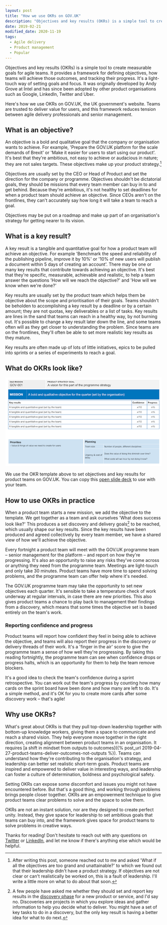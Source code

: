 ```yaml
---
layout: post
title: "How we use OKRs on GOV.UK"
description: "Objectives and key results (OKRs) is a simple tool to create measurable goals for agile teams. Here's how we use it on GOV.UK at the UK's Government Digital Service."
date: 2019-02-21
modified_date: 2020-11-19
tags:
  - Agile delivery
  - Product management
  - Popular
---
```


Objectives and key results (OKRs) is a simple tool to create measurable goals for agile teams. It provides a framework for defining objectives, how teams will achieve those outcomes, and tracking their progress. It's a light-touch way of setting goals and focus. It was originally developed by Andy Grove at Intel and has since been adopted by other product organisations such as Google, LinkedIn, Twitter and Uber.

Here's how we use OKRs on GOV.UK, the UK government's website. Teams are trusted to deliver value for users, and this framework reduces tension between agile delivery professionals and senior management.

## What is an objective?

An objective is a bold and qualitative goal that the company or organisation wants to achieve. For example, 'Prepare the GOV.UK platform for the scale demands of Brexit' or 'Make it easier for users to start using our product'. It's best that they're ambitious, not easy to achieve or audacious in nature; they are not sales targets. These objectives make up your product strategy.[^1]

Objectives are usually set by the CEO or Head of Product and set the direction for the company or programme. Objectives shouldn't be dictatorial goals, they should be missions that every team member can buy in to and get behind. Because they're ambitious, it's not healthy to set deadlines for when a product team should achieve an objective. Since CEOs aren't on the frontlines, they can't accurately say how long it will take a team to reach a goal.

Objectives may be put on a roadmap and make up part of an organisation's strategy for getting nearer to its vision.

## What is a key result?

A key result is a tangible and quantitative goal for how a product team will achieve an objective. For example 'Benchmark the speed and reliability of the publishing pipeline, improve it by 10%' or '10% of new users will publish a document within 5 days of creating an account'. There may be one or many key results that contribute towards achieving an objective. It's best that they're specific, measurable, achievable and realistic, to help a team answer the questions 'How will we reach the objective?' and 'How will we know when we're done?'

Key results are usually set by the product team which helps them be objective about the scope and prioritisation of their goals. Teams shouldn't be beholden to accomplishing a key result by a deadline or by a certain amount; they are not quotas, key deliverables or a list of tasks. Key results are lines in the sand that teams can reach in a healthy way, by not burning out. It's possible to change a key result later down the line, and some teams often will as they get closer to understanding the problem. Since teams are on the frontlines, they'll often be able to set more realistic key results as they mature.

Key results are often made up of lots of little initiatives, epics to be pulled into sprints or a series of experiments to reach a goal.

## What do OKRs look like?

![A template OKR slide](/assets/images/okr-template.png)

We use the OKR template above to set objectives and key results for product teams on GOV.UK. You can copy this [open slide deck](https://docs.google.com/presentation/d/1M_k6LATfoNBkaAPLSV5ayrSo5weGD095H50gIW2d00M/) to use with your team.

## How to use OKRs in practice

When a product team starts a new mission, we add the objective to the template. We get together as a team and ask ourselves 'What does success look like?' This produces a set discovery and delivery goals[^2] to be reached, which usually shape our key results. Since the key results have been produced and agreed collectively by every team member, we have a shared view of how we'll achieve the objective.

Every fortnight a product team will meet with the GOV.UK programme team – senior management for the platform – and report on how they're progressing. It's also an opportunity to raise any risks they've come across or anything they need from the programme team. Meetings are light-touch and only take 30 minutes. Product teams have more time to spend solving problems, and the programme team can offer help where it's needed.

The GOV.UK programme team may take the opportunity to set new objectives each quarter. It's sensible to take a temperature check of work underway at regular intervals, in case there are new priorities. This also gives product teams a chance to play back to management their findings from a discovery, which means that some times the objective set is based entirely on the team's work.

### Reporting confidence and progress

Product teams will report how confident they feel in being able to achieve the objective, and teams will also report their progress in the discovery or delivery threads of their work. It's a 'finger in the air' score to give the programme team a sense of how well they're progressing. By taking this reading fortnightly, the programme team can see when confidence drops or progress halts, which is an opportunity for them to help the team remove blockers.

It's a good idea to check the team's confidence during a sprint retrospective. You can work out the team's progress by counting how many cards on the sprint board have been done and how many are left to do. It's a simple method, and it's OK for you to create more cards after some discovery work – that's agile!

## Why use OKRs?

What's great about OKRs is that they pull top-down leadership together with bottom-up knowledge workers, giving them a space to communicate and reach a shared vision. They help everyone move together in the right direction, creating alignment between product teams in an organisation. It requires [a shift in mindset from outputs to outcomes]({% post_url 2019-04-27-product-teams-deliver-outcomes-not-outputs %}). Teams can understand how they're contributing to the organisation's strategy, and leadership can better set realistic short-term goals. Product teams are inspired and empowered to deliver value in interesting ways, and leadership can foster a culture of determination, boldness and psychological safety.

Setting OKRs can expose some discomfort and issues you might not have encountered before. But that's a good thing, and working through problems brings people closer together. OKRs are an empowerment technique to give product teams clear problems to solve and the space to solve them.

OKRs are not an instant solution, nor are they designed to create perfect unity. Instead, they give space for leadership to set ambitious goals that teams can buy into, and the framework gives space for product teams to solve problems in creative ways.

Thanks for reading! Don't hesitate to reach out with any questions on [Twitter](https://twitter.com/stevenjmesser) or [LinkedIn](https://www.linkedin.com/in/stevenjmesser/), and let me know if there's anything else which would be helpful.

[^1]: After writing this post, someone reached out to me and asked 'What if all the objectives are too grand and unattainable?' to which we found out that their leadership didn't have a product strategy. If objectives are not clear or can't realistically be worked on, this is a fault of leadership. I'll write a little more on what to do about that soon.

[^2]: A few people have asked me whether they should set and report key results in the [discovery phase](https://www.gov.uk/service-manual/agile-delivery/how-the-discovery-phase-works) for a new product or service, and I'd say no. Discoveries are projects in which you explore ideas and gather information to help you decide what to deliver. You might have a set of key tasks to do in a discovery, but the only key result is having a better idea for what to do next. 